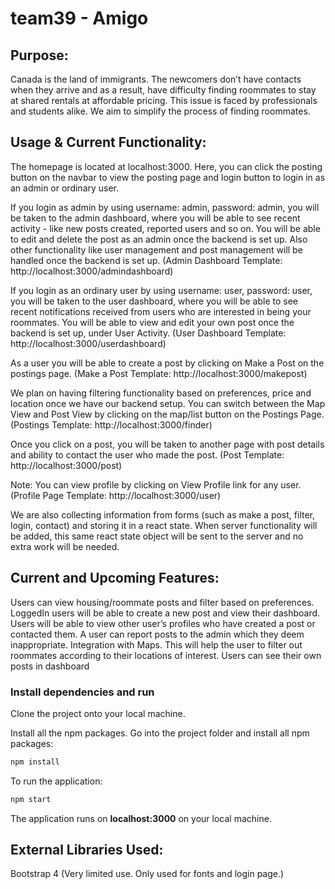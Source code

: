 # team39 - Amigo

## Purpose:
Canada is the land of immigrants.  The newcomers don’t have contacts when they arrive and as a result, have difficulty finding roommates to stay at shared rentals at affordable pricing. This issue is faced by professionals and students alike.  We aim to simplify the process of finding roommates.

## Usage & Current Functionality:
The homepage is located at localhost:3000. Here, you can click the posting button on the navbar to view the posting page and login button to login in as an admin or ordinary user.

If you login as admin by using username: admin, password: admin, you will be taken to the admin dashboard, where you will be able to see recent activity - like new posts created, reported users and so on. You will be able to edit and delete the post as an admin once the backend is set up. Also other functionality like user management and post management will be handled once the backend is set up. (Admin Dashboard Template: http://localhost:3000/admindashboard)

If you login as an ordinary user by using username: user, password: user, you will be taken to the user dashboard, where you will be able to see recent notifications received from users who are interested in being your roommates. You will be able to view and edit your own post once the backend is set up, under User Activity. (User Dashboard Template: http://localhost:3000/userdashboard)

As a user you will be able to create a post by clicking on Make a Post on the postings page. (Make a Post Template: http://localhost:3000/makepost)

We plan on having filtering functionality based on preferences, price and location once we have our backend setup. You can switch between the Map View and Post View by clicking on the map/list button on the Postings Page. (Postings Template: http://localhost:3000/finder)

Once you click on a post, you will be taken to another page with post details and ability to contact the user who made the post. (Post Template: http://localhost:3000/post)

Note: You can view profile by clicking on View Profile link for any user. (Profile Page Template: http://localhost:3000/user)

We are also collecting information from forms (such as make a post, filter, login, contact) and storing it in a react state. When server functionality will be added, this same react state object will be sent to the server and no extra work will be needed.

## Current and Upcoming Features:
Users can view housing/roommate posts and filter based on preferences.
LoggedIn users will be able to create a new post and view their dashboard.
Users will be able to view other user’s profiles who have created a post or contacted them. 
A user can report posts to the admin which they deem inappropriate.
Integration with Maps. This will help the user to filter out roommates according to their locations of interest.
Users can see their own posts in dashboard

### Install dependencies and run

Clone the project onto your local machine.

Install all the npm packages. Go into the project folder and install all npm packages:

```bash
npm install
```

To run the application:

```bash
npm start
```

The application runs on **localhost:3000** on your local machine.

## External Libraries Used:
Bootstrap 4 (Very limited use. Only used for fonts and login page.)
	
